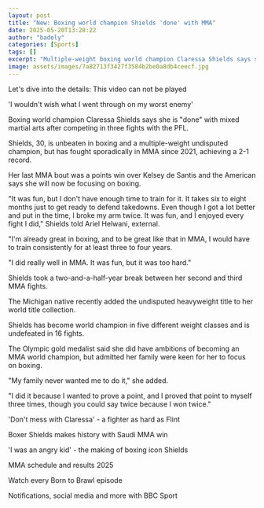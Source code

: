 ```yaml
---
layout: post
title: "New: Boxing world champion Shields 'done' with MMA"
date: 2025-05-20T13:28:22
author: "badely"
categories: [Sports]
tags: []
excerpt: "Multiple-weight boxing world champion Claressa Shields says she is 'done' with MMA."
image: assets/images/7a82713f3427f3584b2be0a8db4ceecf.jpg
---
```


Let's dive into the details: This video can not be played

'I wouldn't wish what I went through on my worst enemy'

Boxing world champion Claressa Shields says she is "done" with mixed martial arts after competing in three fights with the PFL.

Shields, 30, is unbeaten in boxing and a multiple-weight undisputed champion, but has fought sporadically in MMA since 2021, achieving a 2-1 record.

Her last MMA bout was a points win over Kelsey de Santis and the American says she will now be focusing on boxing.

"It was fun, but I don't have enough time to train for it. It takes six to eight months just to get ready to defend takedowns. Even though I got a lot better and put in the time, I broke my arm twice. It was fun, and I enjoyed every fight I did," Shields told Ariel Helwani, external.

"I'm already great in boxing, and to be great like that in MMA, I would have to train consistently for at least three to four years. 

"I did really well in MMA. It was fun, but it was too hard."

Shields took a two-and-a-half-year break between her second and third MMA fights.

The Michigan native recently added the undisputed heavyweight title to her world title collection.

Shields has become world champion in five different weight classes and is undefeated in 16 fights.

The Olympic gold medalist said she did have ambitions of becoming an MMA world champion, but admitted her family were keen for her to focus on boxing.

"My family never wanted me to do it," she added.

"I did it because I wanted to prove a point, and I proved that point to myself three times, though you could say twice because I won twice."

'Don't mess with Claressa' - a fighter as hard as Flint

Boxer Shields makes history with Saudi MMA win

'I was an angry kid' - the making of boxing icon Shields

MMA schedule and results 2025

Watch every Born to Brawl episode

Notifications, social media and more with BBC Sport


